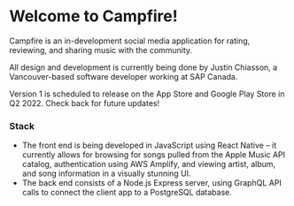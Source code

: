 # Welcome to Campfire!
Campfire is an in-development social media application for rating, reviewing, and sharing music with the community.

All design and development is currently being done by Justin Chiasson, a Vancouver-based software developer working at SAP Canada. 

Version 1 is scheduled to release on the App Store and Google Play Store in Q2 2022. Check back for future updates!

### Stack

-	The front end is being developed in JavaScript using React Native – it currently allows for browsing for songs pulled from the Apple Music API catalog, authentication using AWS Amplify, and viewing artist, album, and song information in a visually stunning UI.
-	The back end consists of a Node.js Express server, using GraphQL API calls to connect the client app to a PostgreSQL database.
